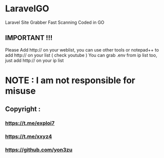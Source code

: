 # LaravelGO
Laravel Site Grabber Fast Scanning Coded in GO

## IMPORTANT !!!
Please Add http:// on your weblist, you can use other tools or notepad++ to add http:// on your list ( check youtube )
You can grab .env from ip list too, just add http:// on your ip list

# NOTE : I am not responsible for misuse

## Copyright :
### https://t.me/exploi7
### https://t.me/xxyz4
### https://github.com/yon3zu
